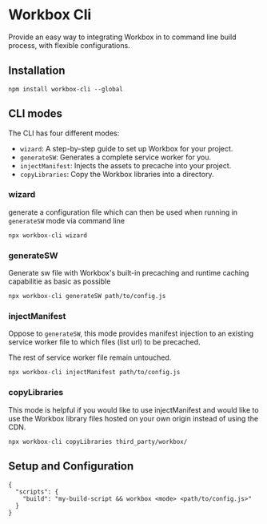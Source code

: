 # Workbox Cli

Provide an easy way to integrating Workbox in to command line build process, with flexible configurations.

## Installation
```
npm install workbox-cli --global
```

## CLI modes
The CLI has four different modes:

- `wizard`: A step-by-step guide to set up Workbox for your project.
- `generateSW`: Generates a complete service worker for you.
- `injectManifest`: Injects the assets to precache into your project.
- `copyLibraries`: Copy the Workbox libraries into a directory.

### wizard

generate a configuration file which can then be used when running in `generateSW` mode via command line

```
npx workbox-cli wizard
```

### generateSW

Generate sw file with Workbox's built-in precaching and runtime caching capabilitie as basic as possible

```
npx workbox-cli generateSW path/to/config.js
```


### injectManifest

Oppose to `generateSW`, this mode provides manifest injection to an existing service worker file to which files (list url) to be precached.

The rest of service worker file remain untouched.

```
npx workbox-cli injectManifest path/to/config.js
```

### copyLibraries
This mode is helpful if you would like to use injectManifest and would like to use the Workbox library files hosted on your own origin instead of using the CDN.

```
npx workbox-cli copyLibraries third_party/workbox/
```

## Setup and Configuration

```
{
  "scripts": {
    "build": "my-build-script && workbox <mode> <path/to/config.js>"
  }
}
```
